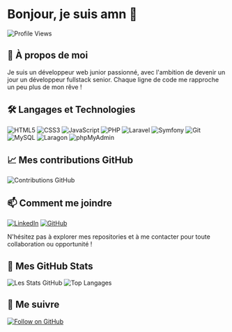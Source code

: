 # Bonjour, je suis amn 👋

![Profile Views](https://komarev.com/ghpvc/?username=amn93p&color=blue)

## 🚀 À propos de moi
Je suis un développeur web junior passionné, avec l'ambition de devenir un jour un développeur fullstack senior. Chaque ligne de code me rapproche un peu plus de mon rêve !

## 🛠 Langages et Technologies
![HTML5](https://img.shields.io/badge/-HTML5-E34F26?style=flat-square&logo=html5&logoColor=white)
![CSS3](https://img.shields.io/badge/-CSS3-1572B6?style=flat-square&logo=css3)
![JavaScript](https://img.shields.io/badge/-JavaScript-F7DF1E?style=flat-square&logo=javascript&logoColor=black)
![PHP](https://img.shields.io/badge/-PHP-777BB4?style=flat-square&logo=php&logoColor=white)
![Laravel](https://img.shields.io/badge/-Laravel-FF2D20?style=flat-square&logo=laravel&logoColor=white)
![Symfony](https://img.shields.io/badge/-Symfony-000000?style=flat-square&logo=symfony&logoColor=white)
![Git](https://img.shields.io/badge/-Git-F05032?style=flat-square&logo=git&logoColor=white)
![MySQL](https://img.shields.io/badge/-MySQL-4479A1?style=flat-square&logo=mysql&logoColor=white)
![Laragon](https://img.shields.io/badge/Laragon-0E83CD?logo=laragon&logoColor=fff&style=flat)
![phpMyAdmin](https://img.shields.io/badge/phpMyAdmin-6C78AF?logo=phpmyadmin&logoColor=fff&style=flat)

## 📈 Mes contributions GitHub
![Contributions GitHub](https://raw.githubusercontent.com/amn93p/amn93p/output/github-contribution-grid-snake.svg)

## 📫 Comment me joindre
[![LinkedIn](https://img.shields.io/badge/-LinkedIn-blue?style=flat-square&logo=Linkedin&logoColor=white)](https://fr.linkedin.com/in/amine-ben-farhat-bb05a52b5)
[![GitHub](https://img.shields.io/badge/-GitHub-black?style=flat-square&logo=github&logoColor=white)](https://github.com/amn93p)

N'hésitez pas à explorer mes repositories et à me contacter pour toute collaboration ou opportunité !

## 🌟 Mes GitHub Stats
![Les Stats GitHub](https://github-readme-stats.vercel.app/api?username=amn93p&show_icons=true&theme=radical)
![Top Langages](https://github-readme-stats.vercel.app/api/top-langs/?username=amn93p&layout=compact&theme=radical)

## 🔔 Me suivre
[![Follow on GitHub](https://img.shields.io/github/followers/amn93p?label=Follow&style=social)](https://github.com/amn93p)
